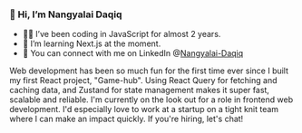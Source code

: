 ### 👋 Hi, I’m Nangyalai Daqiq
- 👨‍💻 I’ve been coding in JavaScript for almost 2 years.
- 🏫 I’m learning Next.js at the moment.
- 🤝 You can connect with me on LinkedIn @[Nangyalai-Daqiq](https://www.linkedin.com/in/nangyalai-daqiq-0703736483)

Web development has been so much fun for the first time ever since I built my first React project, "Game-hub". Using React Query for fetching and caching data, and Zustand for state management makes it super fast, scalable and reliable. 
I'm currently on the look out for a role in frontend web development. I'd especially love to work at a startup on a tight knit team where I can make an impact quickly. If you're hiring, let's chat!
